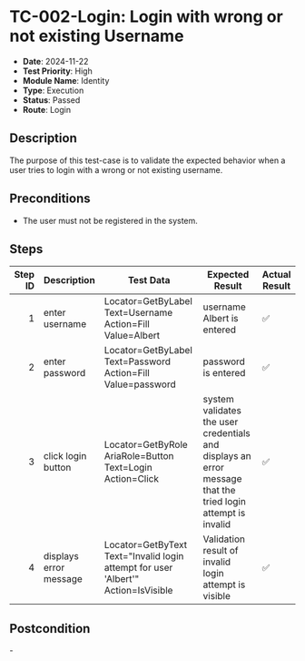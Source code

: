 # TC-002-Login: Login with wrong or not existing Username

- **Date**: 2024-11-22
- **Test Priority**: High
- **Module Name**: Identity
- **Type**: Execution
- **Status**: Passed
- **Route**: Login

## Description

The purpose of this test-case is to validate the expected behavior when a user tries to login with a wrong or not existing username.

## Preconditions

- The user must not be registered in the system.

## Steps

<!-- STEPS:BEGIN -->
| Step ID | Description            | Test Data                                                                         | Expected Result                                                                                             | Actual Result |
| -------:| ---------------------- | --------------------------------------------------------------------------------  | ----------------------------------------------------------------------------------------------------------- | ------------- |
| 1       | enter username         | Locator=GetByLabel Text=Username Action=Fill Value=Albert                         | username Albert is entered                                                                                  | ✅ |
| 2       | enter password         | Locator=GetByLabel Text=Password Action=Fill Value=password                       | password is entered                                                                                         | ✅ |
| 3       | click login button     | Locator=GetByRole AriaRole=Button Text=Login Action=Click                         | system validates the user credentials and displays an error message that the tried login attempt is invalid | ✅ |
| 4       | displays error message | Locator=GetByText Text=\"Invalid login attempt for user 'Albert'\" Action=IsVisible | Validation result of invalid login attempt is visible                                                       | ✅ |
<!-- STEPS:END -->

## Postcondition

\-
